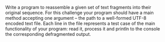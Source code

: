 Write a program to reassemble a given set of text fragments into their original sequence. 
For this challenge your program should have a main method accepting one argument – the path 
to a well-formed UTF-8 encoded text file. Each line in the file represents a test case of the main 
functionality of your program: read it, process it and println to the console the corresponding defragmented output. 

